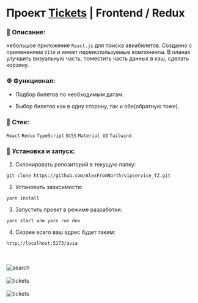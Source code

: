 # Проект [Tickets](https://github.com/AlexFromNorth/vipservice_TZ) | Frontend / Redux

### 📜 Описание:
небольшое приложение `React.js` для поиска авиабилетов. Созданно с применением `Vite` и имеет переиспользуемые компоненты.
В планах  улучшить визуальную часть, поместить часть данных в кэш, сделать корзину.

### ⚙️ Функционал:
* Подбор билетов по необходимым датам.

* Выбор билетов как в одну сторону, так и обе(обратную тоже).


### 🥞 Стек:

`React` `Redux` `TypeScript` `SCSS` `Material UI` `Tailwind` 

### 💽 Установка и запуск:

1. Склонировать репозиторий в текущую папку:

```git clone https://github.com/AlexFromNorth/vipservice_TZ.git ```

2. Установить зависимости:

```yarn install```

3. Запустить проект в режиме разработки:

```yarn start или yarn run dev```

4. Скорее всего ваш адрес будет таким:

```http://localhost:5173/avia```

<br />
<br />
<img src="src/images/search.png" alt="search">
<br />
<br />
<img src="src/images/ticket.png" alt="tickets" >
<br />
<br />
<img src="src/images/tickets.png" alt="tickets" >
<br />
<br />
